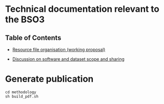 # Technical documentation relevant to the BSO3

## Table of Contents

  * [Resource file organisation (working proposal)](doc/resource_file_organisation.md)

  * [Discussion on software and dataset scope and sharing](doc/scope_and_sharing.md)


# Generate publication
```shell
cd methodology
sh build_pdf.sh
```